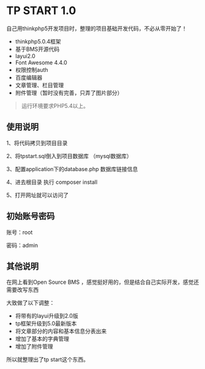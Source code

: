 TP START 1.0
===============

自己用thinkphp5开发项目时，整理的项目基础开发代码，不必从零开始了！

 + thinkphp5.0.4框架
 + 基于BMS开源代码
 + layui2.0
 + Font Awesome 4.4.0 
 + 权限控制auth
 + 百度编辑器
 + 文章管理、栏目管理
 + 附件管理（暂时没有完善，只弄了图片部分）


> 运行环境要求PHP5.4以上。


## 使用说明

1、将代码拷贝到项目目录

2、将tpstart.sql倒入到项目数据库 （mysql数据库）

3、配置application下的database.php 数据库链接信息

4、进去根目录 执行 composer install

5、打开网址就可以访问了

## 初始账号密码

账号：root

密码：admin

## 其他说明
在网上看到Open Source BMS ，感觉挺好用的，但是结合自己实际开发，感觉还需要改写东西

大致做了以下调整：

+ 将带有的layui升级到2.0版
+ tp框架升级到5.0最新版本
+ 将文章部分的内容和基本信息分表出来
+ 增加了基本的字典管理
+ 增加了附件管理



所以就整理出了tp start这个东西。